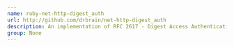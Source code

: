 ```yaml
---
name: ruby-net-http-digest_auth
url: http://github.com/drbrain/net-http-digest_auth
description: An implementation of RFC 2617 - Digest Access Authentication.
group: None
---
```

